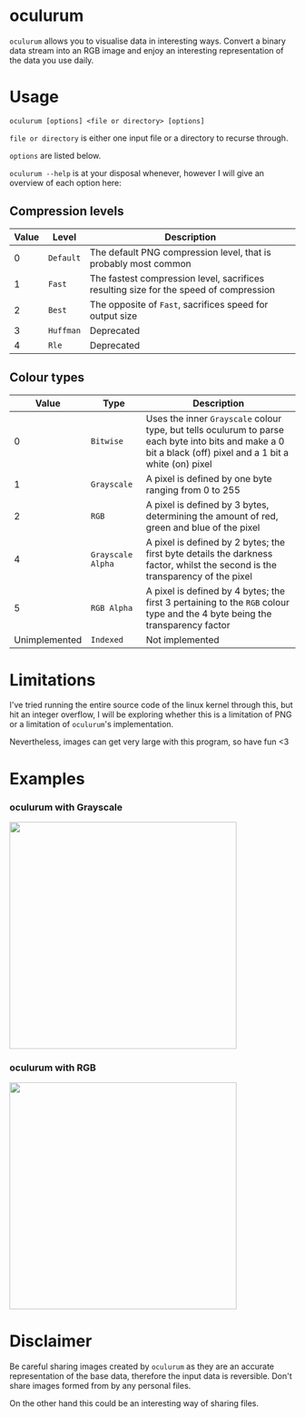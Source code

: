 # oculurum
`oculurum` allows you to visualise data in interesting ways.
Convert a binary data stream into an RGB image and enjoy an interesting
representation of the data you use daily.

# Usage
`oculurum [options] <file or directory> [options]`

`file or directory` is either one input file or a directory to recurse through.

`options` are listed below.

`oculurum --help` is at your disposal whenever, however I will give an
overview of each option here:

## Compression levels
| Value | Level | Description |
| ----- | ----- | ----------- |
|   0   | `Default` | The default PNG compression level, that is probably most common |
|   1   | `Fast` | The fastest compression level, sacrifices resulting size for the speed of compression |
|   2   | `Best` | The opposite of `Fast`, sacrifices speed for output size |
|   3   | `Huffman` | Deprecated |
|   4   | `Rle` | Deprecated |

## Colour types
| Value | Type | Description |
| ----- | ---- | ----------- |
|   0   | `Bitwise` | Uses the inner `Grayscale` colour type, but tells oculurum to parse each byte into bits and make a 0 bit a black (off) pixel and a 1 bit a white (on) pixel |
|   1   | `Grayscale` | A pixel is defined by one byte ranging from 0 to 255 |
|   2   | `RGB` | A pixel is defined by 3 bytes, determining the amount  of red, green and blue of the pixel |
|   4   | `Grayscale Alpha` | A pixel is defined by 2 bytes; the first byte details the darkness factor, whilst the second is the transparency of the pixel |
|   5   | `RGB Alpha` | A pixel is defined by 4 bytes; the first 3 pertaining to the `RGB` colour type and the 4 byte being the transparency factor |
| Unimplemented | `Indexed` | Not implemented |

# Limitations
I've tried running the entire source code of the linux kernel through this, but
hit an integer overflow, I will be exploring whether this is a limitation of PNG or 
a limitation of `oculurum`'s implementation.

Nevertheless, images can get very large with this program, so have fun <3

# Examples

### oculurum with Grayscale
<img src="https://user-images.githubusercontent.com/96285600/215336539-66aaa909-51fc-424a-918b-5c43621c57f1.png" width="400"/>

### oculurum with RGB
<img src="https://user-images.githubusercontent.com/96285600/215336498-ea7417b4-7cc2-4ac5-a063-9e05e06c4550.png" width="400"/>

# Disclaimer
Be careful sharing images created by `oculurum` as they are an accurate
representation of the base data, therefore the input data is reversible.
Don't share images formed from by any personal files.

On the other hand this could be an interesting way of sharing files.
